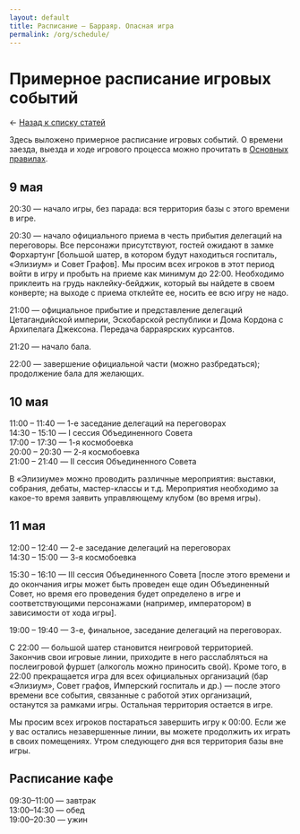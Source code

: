 ```yaml
---
layout: default
title: Расписание — Барраяр. Опасная игра
permalink: /org/schedule/
---
```


# Примерное расписание игровых событий

&larr; [Назад к списку статей](/org/)

Здесь выложено примерное расписание игровых событий. О времени заезда, выезда и ходе игрового процесса можно прочитать в [Основных правилах](/rules/main/#Заезд-выезд-и-игровой-процесс).

## 9 мая
20:30 — начало игры, без парада: вся территория базы с этого времени в игре.  

20:30 — начало официального приема в честь прибытия делегаций на переговоры. Все персонажи присутствуют, гостей ожидают в замке Форхартунг [большой шатер, в котором будут находиться госпиталь, «Элизиум» и Совет Графов]. Мы просим всех игроков в этот период войти в игру и пробыть на приеме как минимум до 22:00. Необходимо приклеить на грудь наклейку-бейджик, который вы найдете в своем конверте; на выходе с приема отклейте ее, носить ее всю игру не надо.  

21:00 — официальное прибытие и представление делегаций Цетагандийской империи, Эскобарской республики и Дома Кордона с Архипелага Джексона. Передача барраярских курсантов.  

21:20 — начало бала.  

22:00 — завершение официальной части (можно разбредаться); продолжение бала для желающих.

## 10 мая
11:00 – 11:40 — 1-е заседание делегаций на переговорах  
14:30 – 15:10 — I сессия Объединенного Совета  
17:00 – 17:30 — 1-я космобоевка  
20:00 – 20:30 — 2-я космобоевка  
21:00 – 21:40 — II сессия Объединенного Совета

В «Элизиуме» можно проводить различные мероприятия: выставки, собрания, дебаты, мастер-классы и т.д. Мероприятия необходимо за какое-то время заявить управляющему клубом (во время игры).

## 11 мая
12:00 – 12:40 — 2-е заседание делегаций на переговорах  
14:30 – 15:00 — 3-я космобоевка  

15:30 – 16:10 — III сессия Объединенного Совета [после этого времени и до окончания игры может быть проведен еще один Объединенный Совет, но время его проведения будет определено в игре и соответствующими персонажами (например, императором) в зависимости от хода игры].  

19:00 – 19:40 — 3-е, финальное, заседание делегаций на переговорах.  

С 22:00 — большой шатер становится неигровой территорией. Закончив свои игровые линии, приходите в него расслабляться на послеигровой фуршет (алкоголь можно приносить свой). Кроме того, в 22:00 прекращается игра для всех официальных организаций (бар «Элизиум», Совет графов, Имперский госпиталь и др.) — после этого времени все события, связанные с работой этих организаций, останутся за рамками игры. Остальная территория остается в игре.

Мы просим всех игроков постараться завершить игру к 00:00. Если же у вас остались незавершенные линии, вы можете продолжить их играть в своих помещениях. Утром следующего дня вся территория базы вне игры.

## Расписание кафе
09:30–11:00 — завтрак  
13:00–14:30 — обед  
19:00–20:30 — ужин

